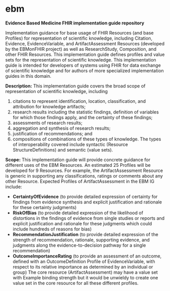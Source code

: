 # ebm
**Evidence Based Medicine FHIR implementation guide repository**

Implementation guidance for base usage of FHIR Resources (and base Profiles) for representation of scientific knowledge, including Citation, Evidence, EvidenceVariable, and ArtifactAssessment Resources (developed by the EBMonFHIR project) as well as ResearchStudy, Composition, and other FHIR Resources.
This implementation guide defines profiles and value sets for the representation of scientific knowledge. This implementation guide is intended for developers of systems using FHIR for data exchange of scientific knowledge and for authors of more specialized implementation guides in this domain.

**Description:**
This implementation guide covers the broad scope of representation of scientific knowledge, including 
1. citations to represent identification, location, classification, and attribution for knowledge artifacts; 
2. research results including the statistic findings, definition of variables for which those findings apply, and the certainty of these findings; 
3. assessments of research results; 
4. aggregation and synthesis of research results; 
5. justification of recommendations; and 
6. compositions of combinations of these types of knowledge. The types of interoperability covered include syntactic (Resource StructureDefinitions) and semantic (value sets).

**Scope:**
This implementation guide will provide concrete guidance for different uses of the EBM Resources. An estimated 25 Profiles will be developed for 9 Resources. For example, the ArtifactAssessment Resource is generic in supporting any classifications, ratings or comments about any other Resource. Expected Profiles of ArtifactAssessment in the EBM IG include:
-	**CertaintyOfEvidence** (to provide detailed expression of certainty for findings from evidence synthesis and explicit justification and rationale for these certainty judgments)
-	**RiskOfBias** (to provide detailed expression of the likelihood of distortions in the findings of evidence from single studies or reports and explicit justification and rationale for these judgments which could include hundreds of reasons for bias)
-	**RecommendationJustification** (to provide detailed expression of the strength of recommendation, rationale, supporting evidence, and judgments along the evidence-to-decision pathway for a single recommendation)
-	**OutcomeImportanceRating** (to provide an assessment of an outcome, defined with an OutcomeDefinition Profile of EvidenceVariable, with respect to its relative importance as determined by an individual or group)
The core resource (ArtifactAssessment) may have a value set with Example binding strength but it would be unwieldy to create one value set in the core resource for all these different profiles.


